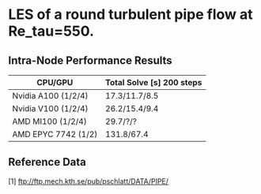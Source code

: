 # LES of a round turbulent pipe flow at Re_tau=550.

## Intra-Node Performance Results


| CPU/GPU                | Total Solve [s] 200 steps | 
| ---------------------- | --------------------------|
| Nvidia A100   (1/2/4)  | 17.3/11.7/8.5             |
| Nvidia V100   (1/2/4)  | 26.2/15.4/9.4             |
| AMD MI100     (1/2/4)  | 29.7/?/?                  |
| AMD EPYC 7742 (1/2)    | 131.8/67.4                |


## Reference Data 
[1] ftp://ftp.mech.kth.se/pub/pschlatt/DATA/PIPE/ 
